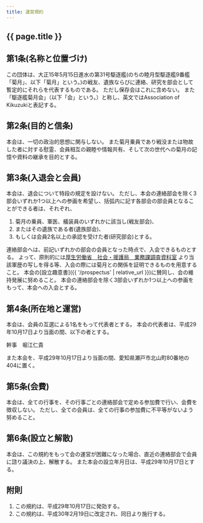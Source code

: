 ```yaml
---
title: 運営規約
---
```


<h2>{{ page.title }}</h2>

## 第1条(名称と位置づけ)
この団体は、大正15年5月15日進水の第31号駆逐艦(のちの睦月型駆逐艦9番艦「菊月」、以下「菊月」という。)の戦友、遺族ならびに連絡、研究を部会として暫定的にそれらを代表するものである。
ただし保存会はこれに含めない。
また「駆逐艦菊月会」（以下「会」という。）と称し、英文ではAssociation of Kikuzukiと表記する。

## 第2条(目的と信条)
本会は、一切の政治的思想に関与しない。
また菊月乗員であり戦没または物故した者に対する慰霊、会員相互の親睦や情報共有、そして次の世代への菊月の記憶や資料の継承を目的とする。

## 第3条(入退会と会員)
本会は、退会について特段の規定を設けない。
ただし、本会の連絡部会を除く3部会いずれか1つ以上への参画を希望し、括弧内に記す各部会の部会員となることができる者は、それぞれ、

1. 菊月の乗員、軍医、艤装員のいずれかに該当し(戦友部会)、
1. またはその遺族である者(遺族部会)、
1. もしくは会員2名以上の承認を受けた者(研究部会)とする。

連絡部会へは、前記いずれかの部会の会員となった時点で、入会できるものとする。
よって、原則的には[厚生労働省　社会・援護局　業務課調査資料室](http://www.mhlw.go.jp/stf/seisakunitsuite/bunya/0000093051.html)
より当該軍歴の写しを得る等、入会の際には菊月との関係を証明できるものを用意すること。
本会の[設立趣意書]({{ '/prospectus' | relative_url }})に賛同し、会の維持発展に努めること。
本会の連絡部会を除く3部会いずれか1つ以上への参画をもって、本会への入会とする。

## 第4条(所在地と運営)
本会は、会員の互選による1名をもって代表者とする。
本会の代表者は、平成29年10月17日より当面の間、以下の者とする。

幹事　堀江仁貴

また本会を、平成29年10月17日より当面の間、愛知県瀬戸市北山町80番地の404に置く。

## 第5条(会費)
本会は、全ての行事を、その行事ごとの連絡部会で定める参加費で行い、会費を徴収しない。
ただし、全ての会員は、全ての行事の参加費に不平等がないよう努めること。

## 第6条(設立と解散)
本会は、この規約をもって会の運営が困難になった場合、直近の連絡部会で会員に諮り議決の上、解散する。
また本会の設立年月日は、平成29年10月17日とする。

## 附則
1. この規約は、平成29年10月17日に発効する。
1. この規約は、平成30年2月19日に改定され、同日より施行する。
